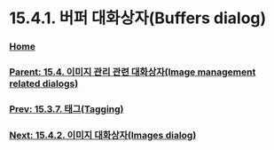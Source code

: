 # 15.4.1. 버퍼 대화상자(Buffers dialog)

### [Home](./00-home.md)
### [Parent: 15.4. 이미지 관리 관련 대화상자(Image management related dialogs)](./15-04-00-image-management-related-dialogs.md)
### [Prev: 15.3.7. 태그(Tagging)](./15-03-07-tagging.md)
### [Next: 15.4.2. 이미지 대화상자(Images dialog)](./15-04-02-images-dialog.md)
